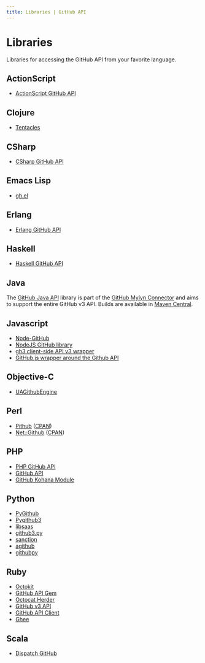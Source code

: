 ```yaml
---
title: Libraries | GitHub API
---
```


# Libraries

Libraries for accessing the GitHub API from your favorite language.

## ActionScript

* [ActionScript GitHub API][as3]

[as3]: https://github.com/cbrammer/api-github-as3

## Clojure

* [Tentacles][tentacles]

[tentacles]: https://github.com/Raynes/tentacles

## CSharp

* [CSharp GitHub API][csharp]

[csharp]: https://github.com/sgrassie/csharp-github-api

## Emacs Lisp

* [gh.el][gh.el]

[gh.el]: https://github.com/sigma/gh.el

## Erlang

* [Erlang GitHub API][erlang]

[erlang]: https://github.com/onlyshk/erlang-github-api

## Haskell

* [Haskell GitHub API][haskell]

[haskell]: https://github.com/dmnpignaud/haskell-github-api

## Java

The [GitHub Java API](https://github.com/eclipse/egit-github/tree/master/org.eclipse.egit.github.core) library
is part of the [GitHub Mylyn Connector](https://github.com/eclipse/egit-github) and aims to support the entire
GitHub v3 API.  Builds are available in [Maven Central](http://search.maven.org/#search%7Cga%7C1%7Ca%3A%22org.eclipse.egit.github.core%22).

## Javascript

* [Node-GitHub][ajaxorg-node-github]
* [NodeJS GitHub library][octonode]
* [gh3 client-side API v3 wrapper][gh3]
* [GitHub.js wrapper around the Github API][github]

[ajaxorg-node-github]: https://github.com/ajaxorg/node-github
[octonode]: https://github.com/pksunkara/octonode
[gh3]: https://github.com/k33g/gh3
[github]: https://github.com/michael/github
## Objective-C

* [UAGithubEngine][uagithubengine]

[uagithubengine]: http://github.com/owainhunt/uagithubengine

## Perl

* [Pithub][pithub-github] ([CPAN][pithub-cpan])
* [Net::Github][net-github-github] ([CPAN][net-github-cpan])

[net-github-github]: https://github.com/fayland/perl-net-github
[net-github-cpan]: http://search.cpan.org/~fayland/Net-GitHub-0.30/lib/Net/GitHub.pm
[pithub-github]: https://github.com/plu/Pithub
[pithub-cpan]: http://metacpan.org/module/Pithub

## PHP

* [PHP GitHub API][php-github-api]
* [GitHub API][github-api]
* [GitHub Kohana Module][kohana]

[php-github-api]: https://github.com/KnpLabs/php-github-api
[github-api]: https://github.com/yiiext/github-api
[kohana]: https://github.com/acoulton/github_v3_api

## Python

* [PyGithub][jacquev6_pygithub]
* [Pygithub3][pygithub3-api]
* [libsaas][libsaas]
* [github3.py][github3py]
* [sanction][sanction]
* [agithub][agithub]
* [githubpy][githubpy]

[jacquev6_pygithub]: https://github.com/jacquev6/PyGithub
[pygithub3-api]: https://github.com/copitux/python-github3
[libsaas]: https://github.com/ducksboard/libsaas
[github3py]: https://github.com/sigmavirus24/github3.py
[sanction]: https://github.com/demianbrecht/sanction
[agithub]: https://github.com/jpaugh64/agithub "Agnostic Github"
[githubpy]: https://github.com/michaelliao/githubpy

## Ruby

* [Octokit][octokit]
* [GitHub API Gem][ghapi]
* [Octocat Herder][herder]
* [GitHub v3 API][ruby1]
* [GitHub API Client][ruby2]
* [Ghee][ghee]

[octokit]: https://github.com/pengwynn/octokit
[herder]: https://github.com/jhelwig/octocat_herder
[ghapi]: https://github.com/peter-murach/github
[ruby1]: https://github.com/jwilger/github-v3-api
[ruby2]: https://github.com/okonski/github-api-client
[ghee]: https://github.com/rauhryan/ghee

## Scala

* [Dispatch GitHub][scala]

[scala]: https://github.com/andreazevedo/dispatch-github


